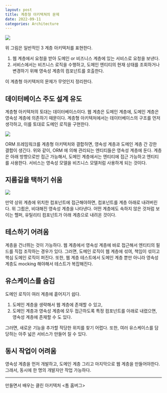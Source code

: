 ```yaml
---
layout: post
title: 계층형 아키텍쳐의 문제
date: 2022-09-11
categories: Architecture
---
```


![](/image/layered-architecture.png)

위 그림은 일반적인 3 계층 아키텍처를 표현한다.

1. 웹 계층에서 요청을 받아 도메인 or 비즈니스 계층에 있는 서비스로 요청을 보낸다.
2. 서비스에서는 비즈니스 로직을 수행하고, 도메인 엔티티의 현재 상태를 조회하거나 변경하기 위해 영속성 계층의 컴포넌트를 호출한다.

이 계층형 아키텍처의 문제가 무엇인지 정리한다.

## 데이터베이스 주도 설계 유도

계층형 아키텍처의 토대는 데이터베이스이다.
웹 계층은 도메인 계층에, 도메인 계층은 영속성 계층에 의존하기 때문이다.
계층형 아키텍처에서는 데이터베이스의 구조를 먼저 생각하고, 이를 토대로 도메인 로직을 구현한다.

![](/image/layered-architecture-entity.png)

ORM 프레임워크를 계층형 아키텍처와 결합하면, 영속성 계층과 도메인 계층 간 강한 결합이 생긴다.
위와 같이, ORM 에 의해 관리되는 엔티티들은 영속성 계층에 둔다.
계층은 아래 방향으로만 접근 가능해서, 도메인 계층에서는 엔티티에 접근 가능하고 엔티티를 사용한다.
서비스는 영속성 모델을 비즈니스 모델처럼 사용하게 되는 것이다.

## 지름길을 택하기 쉬움

![](/image/layered-architecture-down-component.png)

만약 상위 계층에 위치한 컴포넌트에 접근해야하면, 컴포넌트를 계층 아래로 내려버린다.
위 그릠은, 비대해진 영속성 계층을 나타낸다.
어떤 계층에도 속하지 않은 것처럼 보이는 핼퍼, 유틸리티 컴포넌트가 아래 계층으로 내려온 것이다.

## 테스하기 어려움

계층을 건너뛰는 것이 가능하다.
웹 계층에서 영속성 계층에 바로 접근해서 엔티티의 필드를 직접 조작하는 경우가 있다.
그러면, 도메인 로직이 웹 계층에 섞여, 책임이 섞이고 핵심 도메인 로직이 퍼진다.
또한, 웹 계층 테스트에서 도메인 계층 뿐만 아니라 영속성 계층도 mocking 해야해서 테스트가 복잡해진다.

## 유스케이스를 숨김

도메인 로직이 여러 계층에 흩어지기 쉽다.

1. 도메인 계층을 생략해서 웹 계층에 존재할 수 있고,
2. 도메인 계층과 영속성 계층에 모두 접근하도록 특정 컴포넌트를 아래로 내렸으면, 영속성 계층에 존재할 수 도 있다.

그러면, 새로운 기능을 추가할 적당한 위치를 찾기 어렵다.
또한, 여러 유스케이스를 담당하는 아주 넓은 서비스가 만들어 질 수 있다.

## 동시 작업이 어려움

영속성 계층을 먼저 개발하고, 도메인 계층 그리고 마지막으로 웹 계층을 만들어야한다.
그래서, 동시에 한 명의 개발자만 작업 가능하다.

---

만들면서 배우는 클린 아키텍처 <톰 홈버그>
